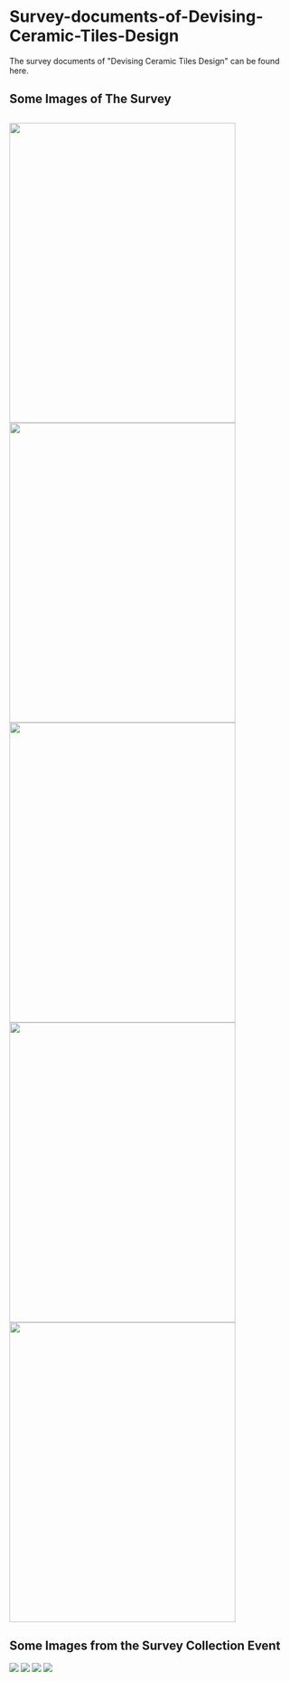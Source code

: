 # Survey-documents-of-Devising-Ceramic-Tiles-Design
The survey documents of "Devising Ceramic Tiles Design"  can be found here. 

<h2>Some Images of The Survey<h2>
<img src='Survey collected from Mir Ceramics\1.jpeg' style="width: 400px; height: 530px" />
<img src='Survey collected from Different Other Stores\2.jpeg' style="width: 400px; height: 530px" />
<img src='Survey collected from Different Other Stores\3.jpeg' style="width: 400px; height: 530px" />
<img src='Survey collected from RAK Ceramics\1.jpeg' style="width: 400px; height: 530px" />
<img src='Survey collected from Different Other Stores\5.jpeg' style="width: 400px; height: 530px" />
  
  <h2>Some Images from the Survey Collection Event</h2>
  <img src='Survey event images\1.jpg' style="" />
  <img src='Survey event images\2.jpg' style="object-fit: cover" />
  <img src='Survey event images\3.jpg' style="object-fit: cover" />
  <img src='Survey event images\4.jpg' style="object-fit: cover" />
